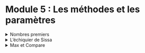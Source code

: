 # Module 5 : Les méthodes et les paramètres

<details markdown="block">
<summary>Nombres premiers</summary>

# Nombres premiers

# More about this project

### Related course
ENI | INITIATION A LA PROGRAMMATION AVEC JAVA  
TRAVAUX PRATIQUE : Module 5 : Les méthodes et les paramètres  
[Nombres premiers](https://github.com/Dyrits/IALPAJ-TP/blob/master/Enonc%C3%A9s/Module%2005%20-%20Enonc%C3%A9%20TP%2001%20-%20Nombres%20premiers.pdf)

### Description of the project by ENI
**Étape 1**  
Calculer et afficher les nombres premiers compris entre 0 et 1000.  
Rappel : un nombre premier est un nombre qui a exactement 2 diviseurs distincts
entiers et positifs (0 et 1 ne sont donc pas premiers).  
**Étape 2**  
Compléter l'exercice précédent en laissant la possibilité de saisir la limite de
recherche (au lieu de 1000).  

### Technologies | Libraries | Frameworks | Tools  
- Java

### Details | Comments
- This project has been freely made from scratch following global instructions.

### Status
Completed

#### Last update
11/06/2020

#### Last update (README.md)
11/06/2020
</details>
<details markdown="block">
<summary>L’échiquier de Sissa</summary>

# L’échiquier de Sissa

# More about this project

### Related course
ENI | INITIATION A LA PROGRAMMATION AVEC JAVA  
TRAVAUX PRATIQUE : Module 5 : Les méthodes et les paramètres  
[L’échiquier de Sissa](https://github.com/Dyrits/IALPAJ-TP/blob/master/Enonc%C3%A9s/Module%2005%20-%20Enonc%C3%A9%20TP%2002%20-%20L'%C3%A9chiquier%20de%20Sissa.pdf)

### Description of the project by ENI

#### La légende se situe 3 000 ans av. J.C.
*Le roi Belkib (Indes) promit une récompense fabuleuse à qui lui proposerait une distraction
qui le satisferait.  
Lorsque le sage Sissa, fils du Brahmine Dahir, lui présenta le jeu d'échecs, le souverain
demanda à Sissa ce que celui-ci souhaitait en échange de ce cadeau extraordinaire.  
Sissa demanda au prince de déposer un grain de riz sur la première case, deux sur la
deuxième, quatre sur la troisième, et ainsi de suite pour remplir l'échiquier en doublant la
quantité de grain à chaque case.  
Le prince accorda immédiatement cette récompense sans se douter de ce qui allait
suivre.  
Son conseiller lui expliqua qu'il venait de précipiter le royaume dans la ruine…*  

Sur chaque case de l'échiquier, mettre 2 fois le nombre de grains de riz présents sur la
case précédente (avec 1 grain sur la première case).  
Écrire une classe qui calcule la totalité des grains de riz sur l’échiquier.  

### Technologies | Libraries | Frameworks | Tools  
- Java

### Details | Comments
- This project has been freely made from scratch following global instructions.

### Status
Completed

#### Last update
11/06/2020

#### Last update (README.md)
11/06/2020
</details>
<details markdown="block">
<summary>Max et Compare</summary>

# Max et Compare

# More about this project

### Related course
ENI | INITIATION A LA PROGRAMMATION AVEC JAVA  
TRAVAUX PRATIQUE : Module 5 : Les méthodes et les paramètres  
[Max et Compare](https://github.com/Dyrits/IALPAJ-TP/blob/master/Enonc%C3%A9s/Module%2005%20-%20Enonc%C3%A9%20TP%2003%20-%20Max%20et%20Compare.pdf)

### Description of the project by ENI
Écrire une fonction prenant deux valeurs réelles en paramètre et qui retourne la plus
grande des deux.  
Écrire une autre fonction prenant également deux valeurs réelles en paramètre mais qui
retourne :
- 0 si les deux valeurs sont égales
- 1 si la première valeur est la plus grande
- -1 sinon  
Ecrire une fonction principale permettant de tester ces deux fonctions 

### Technologies | Libraries | Frameworks | Tools  
- Java

### Details | Comments
- This project has been freely made from scratch following global instructions.

### Status
Completed

#### Last update
11/06/2020

#### Last update (README.md)
11/06/2020
</details>